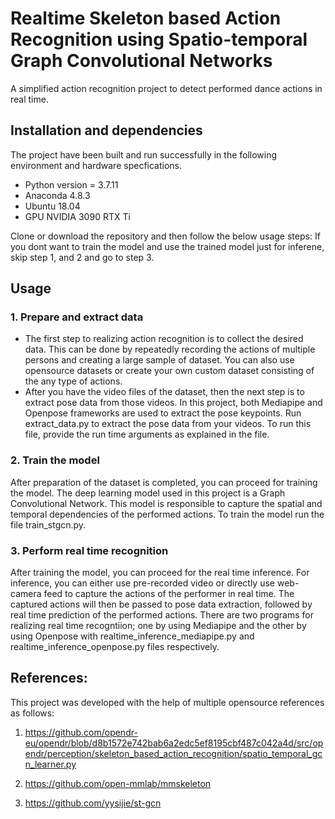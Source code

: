 # Realtime Skeleton based Action Recognition using Spatio-temporal Graph Convolutional Networks

A simplified action recognition project to detect performed dance actions in real time. 

## Installation and dependencies
The project have been built and run successfully in the following environment and hardware specfications.
- Python version = 3.7.11
- Anaconda 4.8.3
- Ubuntu 18.04
- GPU NVIDIA 3090 RTX Ti

Clone or download the repository and then follow the below usage steps:
If you dont want to train the model and use the trained model just for inferene, skip step 1, and 2 and go to step 3.
## Usage
### 1. Prepare and extract data
- The first step to realizing action recognition is to collect the desired data. This can be done by repeatedly recording the actions of multiple persons and creating a large sample of dataset. You can also use opensource datasets or create your own custom dataset consisting of the any type of actions.
- After you have the video files of the dataset, then the next step is to extract pose data from those videos. In this project, both Mediapipe and Openpose frameworks are used to extract the pose keypoints. Run extract_data.py to extract the pose data from your videos. To run this file, provide the run time arguments as explained in the file.

### 2. Train the model
After preparation of the dataset is completed, you can proceed for training the model. The deep learning model used in this project is a Graph Convolutional Network. This model is responsible to capture the spatial and temporal dependencies of the performed actions. To train the model run the file train_stgcn.py. 
### 3. Perform real time recognition
After training the model, you can proceed for the real time inference. For inference, you can either use pre-recorded video or directly use web-camera feed to capture the actions of the performer in real time. The captured actions will then be passed to pose data extraction, followed by real time prediction of the performed actions.
There are two programs for realizing real time recogntiion; one by using Mediapipe and the other by using Openpose with realtime_inference_mediapipe.py and realtime_inference_openpose.py files respectively.

## References:
This project was developed with the help of multiple opensource references as follows:
1. https://github.com/opendr-eu/opendr/blob/d8b1572e742bab6a2edc5ef8195cbf487c042a4d/src/opendr/perception/skeleton_based_action_recognition/spatio_temporal_gcn_learner.py

2. https://github.com/open-mmlab/mmskeleton
3. https://github.com/yysijie/st-gcn